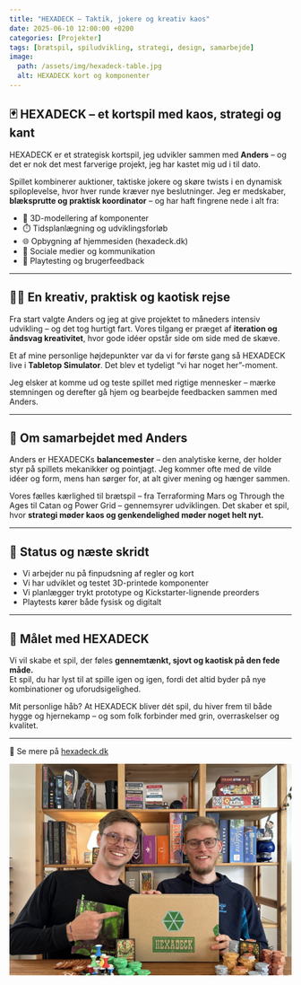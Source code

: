 ```yaml
---
title: "HEXADECK – Taktik, jokere og kreativ kaos"
date: 2025-06-10 12:00:00 +0200
categories: [Projekter]
tags: [brætspil, spiludvikling, strategi, design, samarbejde]
image:
  path: /assets/img/hexadeck-table.jpg
  alt: HEXADECK kort og komponenter
---
```


## 🃏 HEXADECK – et kortspil med kaos, strategi og kant

HEXADECK er et strategisk kortspil, jeg udvikler sammen med **Anders** – og det er nok det mest farverige projekt, jeg har kastet mig ud i til dato.

Spillet kombinerer auktioner, taktiske jokere og skøre twists i en dynamisk spiloplevelse, hvor hver runde kræver nye beslutninger. Jeg er medskaber, **blæksprutte og praktisk koordinator** – og har haft fingrene nede i alt fra:

- 🎨 3D-modellering af komponenter
- ⏱️ Tidsplanlægning og udviklingsforløb
- 🌐 Opbygning af hjemmesiden (hexadeck.dk)
- 📱 Sociale medier og kommunikation
- 🎲 Playtesting og brugerfeedback

---

## 👨‍🔧 En kreativ, praktisk og kaotisk rejse

Fra start valgte Anders og jeg at give projektet to måneders intensiv udvikling – og det tog hurtigt fart. Vores tilgang er præget af **iteration og åndsvag kreativitet**, hvor gode idéer opstår side om side med de skæve.

Et af mine personlige højdepunkter var da vi for første gang så HEXADECK live i **Tabletop Simulator**. Det blev et tydeligt “vi har noget her”-moment.  

Jeg elsker at komme ud og teste spillet med rigtige mennesker – mærke stemningen og derefter gå hjem og bearbejde feedbacken sammen med Anders.

---

## 🤝 Om samarbejdet med Anders

Anders er HEXADECKs **balancemester** – den analytiske kerne, der holder styr på spillets mekanikker og pointjagt. Jeg kommer ofte med de vilde idéer og form, mens han sørger for, at alt giver mening og hænger sammen.

Vores fælles kærlighed til brætspil – fra Terraforming Mars og Through the Ages til Catan og Power Grid – gennemsyrer udviklingen. Det skaber et spil, hvor **strategi møder kaos og genkendelighed møder noget helt nyt.**

---

## 🧪 Status og næste skridt

- Vi arbejder nu på finpudsning af regler og kort
- Vi har udviklet og testet 3D-printede komponenter
- Vi planlægger trykt prototype og Kickstarter-lignende preorders
- Playtests kører både fysisk og digitalt

---

## 🎯 Målet med HEXADECK

Vi vil skabe et spil, der føles **gennemtænkt, sjovt og kaotisk på den fede måde.**  
Et spil, du har lyst til at spille igen og igen, fordi det altid byder på nye kombinationer og uforudsigelighed.

Mit personlige håb? At HEXADECK bliver dét spil, du hiver frem til både hygge og hjernekamp – og som folk forbinder med grin, overraskelser og kvalitet.

---

📍 Se mere på [hexadeck.dk](https://hexadeck.dk)  

![Mig og Anders](/assets/img/hexadeck-duo.jpg)
